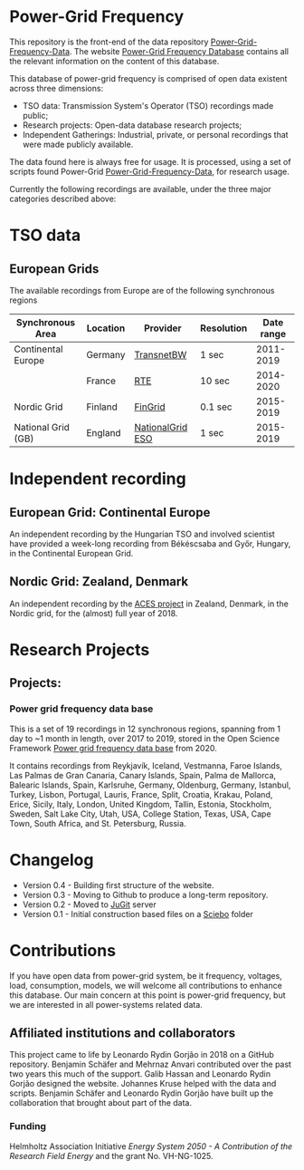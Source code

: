 # Power-Grid Frequency

This repository is the front-end of the data repository [Power-Grid-Frequency-Data](https://github.com/LRydin/Power-Grid-Frequency-Data). The website [Power-Grid Frequency Database](https://lrydin.github.io/Power-Grid-Frequency/) contains all the relevant information on the content of this database.

This database of power-grid frequency is comprised of open data existent across three dimensions:
 - TSO data: Transmission System's Operator (TSO) recordings made public;
 - Research projects: Open-data database research projects;
 - Independent Gatherings: Industrial, private, or personal recordings that were made publicly available.

The data found here is always free for usage. It is processed, using a set of scripts found Power-Grid [Power-Grid-Frequency-Data](https://github.com/LRydin/Power-Grid-Frequency-Data/scripts), for research usage.

Currently the following recordings are available, under the three major categories described above:

# TSO data
## European Grids

The available recordings from Europe are of the following synchronous regions

Synchronous Area| Location | Provider | Resolution | Date range |
| --- | --- | --- | --- | --- |
| Continental Europe | Germany | [TransnetBW](https://www.transnetbw.com/en/energy-market/ancillary-services/control-reserve-demand-activation)|  1 sec | 2011-2019 |
|   | France |  [RTE](https://clients.rte-france.com/lang/an/visiteurs/vie/vie_frequence.jsp) | 10 sec | 2014-2020 |
| Nordic Grid | Finland | [FinGrid](https://data.fingrid.fi/en/dataset/frequency-historical-data) | 0.1 sec | 2015-2019 |
| National Grid (GB) | England | [NationalGrid ESO](https://www.nationalgrideso.com/balancing-services/frequency-response-services/historic-frequency-data) | 1 sec | 2015-2019 |


# Independent recording
## European Grid: Continental Europe
An independent recording by the Hungarian TSO and involved scientist have provided a week-long recording from Békéscsaba and Győr, Hungary, in the Continental European Grid.

## Nordic Grid: Zealand, Denmark
An independent recording by the [ACES project](www.aces-bornholm.eu) in Zealand, Denmark, in the Nordic grid, for the (almost) full year of 2018.

# Research Projects
## Projects:
### Power grid frequency data base
This is a set of 19 recordings in 12 synchronous regions, spanning from 1 day to ~1 month in length, over 2017 to 2019, stored in the Open Science Framework [Power grid frequency data base](https://osf.io/by5hu/) from 2020.

It contains recordings from Reykjavík, Iceland, Vestmanna, Faroe Islands, Las Palmas de Gran Canaria, Canary Islands, Spain, Palma de Mallorca, Balearic Islands, Spain, Karlsruhe, Germany, Oldenburg, Germany, Istanbul, Turkey, Lisbon, Portugal, Lauris, France, Split, Croatia, Krakau, Poland, Erice, Sicily, Italy, London, United Kingdom, Tallin, Estonia, Stockholm, Sweden, Salt Lake City, Utah, USA, College Station, Texas, USA, Cape Town, South Africa, and St. Petersburg, Russia.

# Changelog
- Version 0.4 - Building first structure of the website.
- Version 0.3 - Moving to Github to produce a long-term repository.
- Version 0.2 - Moved to [JuGit](https://jugit.fz-juelich.de/) server
- Version 0.1 - Initial construction based files on a [Sciebo](https://www.sciebo.de/) folder

# Contributions
If you have open data from power-grid system, be it frequency, voltages, load, consumption, models, we will welcome all contributions to enhance this database. Our main concern at this point is power-grid frequency, but we are interested in all power-systems related data.

## Affiliated institutions and collaborators

This project came to life by Leonardo Rydin Gorjão in 2018 on a GitHub repository. Benjamin Schäfer and Mehrnaz Anvari contributed over the past two years this much of the support. Galib Hassan and Leonardo Rydin Gorjão designed the website. Johannes Kruse helped with the data and scripts. Benjamin Schäfer and Leonardo Rydin Gorjão have built up the collaboration that brought about part of the data.

### Funding
Helmholtz Association Initiative *Energy System 2050 - A Contribution of the Research Field Energy* and the grant No. VH-NG-1025.
